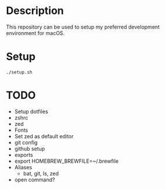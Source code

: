 # Description
This repository can be used to setup my preferred development environment for macOS.

# Setup
```
./setup.sh
```

# TODO
- Setup dotfiles
- zshrc
- zed
- Fonts
- Set zed as default editor
- git config
- github setup
- exports
 - export HOMEBREW_BREWFILE=~/.brewfile
- Aliases
  - bat, git, ls, zed
- open command?
